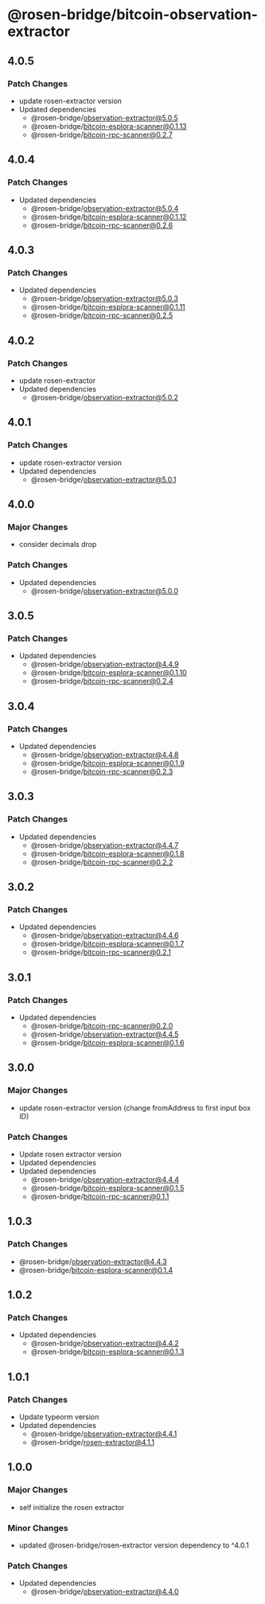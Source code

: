 # @rosen-bridge/bitcoin-observation-extractor

## 4.0.5

### Patch Changes

- update rosen-extractor version
- Updated dependencies
  - @rosen-bridge/observation-extractor@5.0.5
  - @rosen-bridge/bitcoin-esplora-scanner@0.1.13
  - @rosen-bridge/bitcoin-rpc-scanner@0.2.7

## 4.0.4

### Patch Changes

- Updated dependencies
  - @rosen-bridge/observation-extractor@5.0.4
  - @rosen-bridge/bitcoin-esplora-scanner@0.1.12
  - @rosen-bridge/bitcoin-rpc-scanner@0.2.6

## 4.0.3

### Patch Changes

- Updated dependencies
  - @rosen-bridge/observation-extractor@5.0.3
  - @rosen-bridge/bitcoin-esplora-scanner@0.1.11
  - @rosen-bridge/bitcoin-rpc-scanner@0.2.5

## 4.0.2

### Patch Changes

- update rosen-extractor
- Updated dependencies
  - @rosen-bridge/observation-extractor@5.0.2

## 4.0.1

### Patch Changes

- update rosen-extractor version
- Updated dependencies
  - @rosen-bridge/observation-extractor@5.0.1

## 4.0.0

### Major Changes

- consider decimals drop

### Patch Changes

- Updated dependencies
  - @rosen-bridge/observation-extractor@5.0.0

## 3.0.5

### Patch Changes

- Updated dependencies
  - @rosen-bridge/observation-extractor@4.4.9
  - @rosen-bridge/bitcoin-esplora-scanner@0.1.10
  - @rosen-bridge/bitcoin-rpc-scanner@0.2.4

## 3.0.4

### Patch Changes

- Updated dependencies
  - @rosen-bridge/observation-extractor@4.4.8
  - @rosen-bridge/bitcoin-esplora-scanner@0.1.9
  - @rosen-bridge/bitcoin-rpc-scanner@0.2.3

## 3.0.3

### Patch Changes

- Updated dependencies
  - @rosen-bridge/observation-extractor@4.4.7
  - @rosen-bridge/bitcoin-esplora-scanner@0.1.8
  - @rosen-bridge/bitcoin-rpc-scanner@0.2.2

## 3.0.2

### Patch Changes

- Updated dependencies
  - @rosen-bridge/observation-extractor@4.4.6
  - @rosen-bridge/bitcoin-esplora-scanner@0.1.7
  - @rosen-bridge/bitcoin-rpc-scanner@0.2.1

## 3.0.1

### Patch Changes

- Updated dependencies
  - @rosen-bridge/bitcoin-rpc-scanner@0.2.0
  - @rosen-bridge/observation-extractor@4.4.5
  - @rosen-bridge/bitcoin-esplora-scanner@0.1.6

## 3.0.0

### Major Changes

- update rosen-extractor version (change fromAddress to first input box ID)

### Patch Changes

- Update rosen extractor version
- Updated dependencies
- Updated dependencies
  - @rosen-bridge/observation-extractor@4.4.4
  - @rosen-bridge/bitcoin-esplora-scanner@0.1.5
  - @rosen-bridge/bitcoin-rpc-scanner@0.1.1

## 1.0.3

### Patch Changes

- @rosen-bridge/observation-extractor@4.4.3
- @rosen-bridge/bitcoin-esplora-scanner@0.1.4

## 1.0.2

### Patch Changes

- Updated dependencies
  - @rosen-bridge/observation-extractor@4.4.2
  - @rosen-bridge/bitcoin-esplora-scanner@0.1.3

## 1.0.1

### Patch Changes

- Update typeorm version
- Updated dependencies
  - @rosen-bridge/observation-extractor@4.4.1
  - @rosen-bridge/rosen-extractor@4.1.1

## 1.0.0

### Major Changes

- self initialize the rosen extractor

### Minor Changes

- updated @rosen-bridge/rosen-extractor version dependency to ^4.0.1

### Patch Changes

- Updated dependencies
  - @rosen-bridge/observation-extractor@4.4.0
